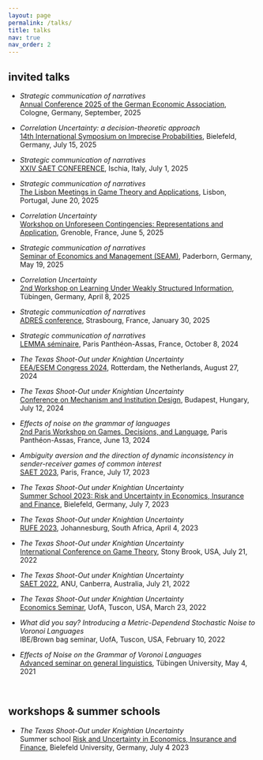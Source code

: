 ```yaml
---
layout: page
permalink: /talks/
title: talks
nav: true
nav_order: 2
---
```


## invited talks

  - *Strategic communication of narratives*<br>
    [Annual Conference 2025 of the German Economic Association](https://www.socialpolitik.de/de/termin/annual-conference-2025), Cologne, Germany, September, 2025

  - *Correlation Uncertainty: a decision-theoretic approach*<br>
    [14th International Symposium on Imprecise Probabilities](https://isipta25.sipta.org/), Bielefeld, Germany, July 15, 2025

  - *Strategic communication of narratives*<br>
    [XXIV SAET CONFERENCE](https://www.mathematical-economics-naples.eu/), Ischia, Italy, July 1, 2025

  - *Strategic communication of narratives*<br>
    [The Lisbon Meetings in Game Theory and Applications](https://www.lisbonmeetings.com/), Lisbon, Portugal, June 20, 2025

  - *Correlation Uncertainty*<br>
    [Workshop on Unforeseen Contingencies: Representations and Application](https://sites.google.com/site/aniguerdjikova/workshop-on-unforeseen-contingencies), Grenoble, France, June 5, 2025
    
  - *Strategic communication of narratives*<br>
    [Seminar of Economics and Management (SEAM)](https://wiwi.uni-paderborn.de/en/forschen/seminare-workshops-und-qualifizierungsangebote/seam), Paderborn, Germany, May 19, 2025
    
  - *Correlation Uncertainty*<br>
    [2nd Workshop on Learning Under Weakly Structured Information](https://fm.ls/luwsi2025), Tübingen, Germany, April 8, 2025
    
  - *Strategic communication of narratives*<br>
    [ADRES conference](https://adres2025.sciencesconf.org/), Strasbourg, France, January 30, 2025
    
  - *Strategic communication of narratives*<br>
    [LEMMA séminaire](http://lemma.u-paris2.fr/fr/node/11), Paris Panthéon-Assas, France, October 8, 2024

  - *The Texas Shoot-Out under Knightian Uncertainty*<br>
    [EEA/ESEM Congress 2024](https://eea-esem-congresses.org/), Rotterdam, the Netherlands, August 27, 2024

  - *The Texas Shoot-Out under Knightian Uncertainty*<br>
    [Conference on Mechanism and Institution Design](https://www.uni-corvinus.hu/ind/cmid/?lang=en), Budapest, Hungary, July 12, 2024

  - *Effects of noise on the grammar of languages*<br>
    [2nd Paris Workshop on Games, Decisions, and Language](https://game-theory.u-paris2.fr/index-2024.html), Paris Panthéon-Assas, France, June 13, 2024
  
  - *Ambiguity aversion and the direction of dynamic inconsistency in sender-receiver games of common interest*<br>
    [SAET 2023](https://saet.uiowa.edu/2023-conference/), Paris, France, July 17, 2023

  - *The Texas Shoot-Out under Knightian Uncertainty*<br>
    [Summer School 2023: Risk and Uncertainty in Economics, Insurance and Finance](https://sites.google.com/view/summer-school-23/overview), Bielefeld, Germany, July 7, 2023
      
  - *The Texas Shoot-Out under Knightian Uncertainty*<br>
    [RUFE 2023](https://sites.google.com/view/risk-and-uncertainty-2023/home/), Johannesburg, South Africa, April 4, 2023

  - *The Texas Shoot-Out under Knightian Uncertainty*<br>
    [International Conference on Game Theory](https://gtcenter.org/events/the-33rd-stony-brook-international-conference-on-game-theory/), Stony Brook, USA, July 21, 2022

  - *The Texas Shoot-Out under Knightian Uncertainty*<br>
    [SAET 2022](https://saet.uiowa.edu/2022-conference/), ANU, Canberra, Australia, July 21, 2022

  - *The Texas Shoot-Out under Knightian Uncertainty*<br>
    [Economics Seminar](https://eller.arizona.edu/events/economics-seminar-theoryexperimental-gerrit-bauch-university-bielefeld), UofA, Tuscon, USA, March 23, 2022

  - *What did you say? Introducing a Metric-Dependend Stochastic Noise to Voronoi Languages*<br>
    IBE/Brown bag seminar, UofA, Tuscon, USA, February 10, 2022

   - *Effects of Noise on the Grammar of Voronoi Languages*<br>
     [Advanced seminar on general linguistics](https://uni-tuebingen.de/en/faculties/faculty-of-humanities/departments/modern-languages/department-of-linguistics/chairs/general-linguistics/oberseminar/), Tübingen University, May 4, 2021
      
<br>

## workshops & summer schools

   - *The Texas Shoot-Out under Knightian Uncertainty*<br>
      Summer school [Risk and Uncertainty in Economics, Insurance and Finance](https://sites.google.com/view/summer-school-23/overview), Bielefeld University, Germany, July 4 2023
